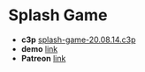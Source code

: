 # Splash Game

* **c3p** [splash-game-20.08.14.c3p](source/c3p/splash-game-20.08.23.c3p)
* **demo** [link](demo)
* **Patreon** [link](https://patreon.com/el3um4s)
